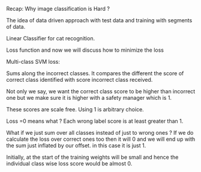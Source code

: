 
Recap:
  Why image classification is Hard ?

  The idea of data driven approach with test data and training with segments of data.

  Linear Classifier for cat recognition.

  Loss function and now we will discuss how to minimize the loss

Multi-class SVM loss:

  Sums along the incorrect classes. It compares the different the score of correct class identified with score incorrect class received.

  Not only we say, we want the correct class score to be higher than incorrect one but we make sure it is higher with a safety manager which is 1.

  These scores are scale free. Using 1 is arbitrary choice.

  Loss =0 means what ?
  Each wrong label score is at least greater than 1.

  What if we just sum over all classes instead of just to wrong ones ?
    If we do calculate the loss over correct ones too then it will 0 and we will end up with the sum just inflated by our offset. in this case it is just 1.

  Initially, at the start of the training weights will be small and hence the individual class wise loss score would be almost 0.   

